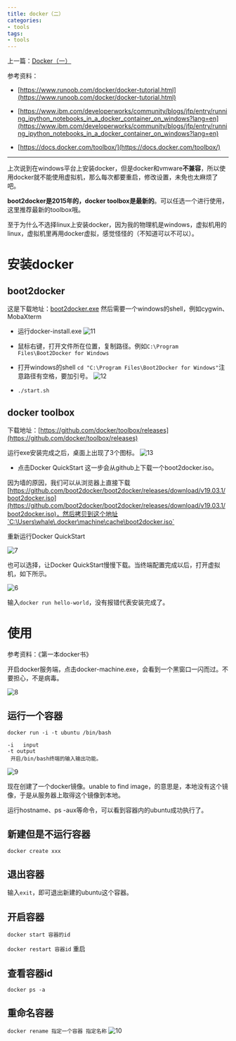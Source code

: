 ```yaml
---
title: docker（二）
categories:
- tools
tags:
- tools
---
```


上一篇：[Docker（一）](https://whale3070.github.io/tools/2019/08/05/05-x/)

参考资料：
- [https://www.runoob.com/docker/docker-tutorial.html](https://www.runoob.com/docker/docker-tutorial.html)

- [https://www.ibm.com/developerworks/community/blogs/jfp/entry/running_ipython_notebooks_in_a_docker_container_on_windows?lang=en](https://www.ibm.com/developerworks/community/blogs/jfp/entry/running_ipython_notebooks_in_a_docker_container_on_windows?lang=en)

- [https://docs.docker.com/toolbox/](https://docs.docker.com/toolbox/)

---

上次说到在windows平台上安装docker，但是docker和vmware**不兼容**，所以使用docker就不能使用虚拟机，那么每次都要重启，修改设置，未免也太麻烦了吧。

**boot2docker是2015年的，docker toolbox是最新的**。可以任选一个进行使用，这里推荐最新的toolbox哦。

至于为什么不选择linux上安装docker，因为我的物理机是windows，虚拟机用的linux，虚拟机里再用docker虚拟，感觉怪怪的（不知道可以不可以）。

# 安装docker
## boot2docker

这是下载地址：[boot2docker.exe]([https://github.com/boot2docker/windows-installer/releases/tag/v1.8.0](https://github.com/boot2docker/windows-installer/releases/tag/v1.8.0))
然后需要一个windows的shell，例如cygwin、MobaXterm

- 运行docker-install.exe
![11](https://raw.githubusercontent.com/Whale3070/Whale3070.github.io/master/images/08-15-04/11.PNG)

- 鼠标右键，打开文件所在位置，复制路径。例如`C:\Program Files\Boot2Docker for Windows`

- 打开windows的shell
`cd "C:\Program Files\Boot2Docker for Windows"`注意路径有空格，要加引号。
![12](https://raw.githubusercontent.com/Whale3070/Whale3070.github.io/master/images/08-15-04/12.PNG)

- `./start.sh`

## docker toolbox

下载地址：[https://github.com/docker/toolbox/releases](https://github.com/docker/toolbox/releases)

运行exe安装完成之后，桌面上出现了3个图标。
![13](https://raw.githubusercontent.com/Whale3070/Whale3070.github.io/master/images/08-15-04/13.PNG)

- 点击Docker QuickStart
这一步会从github上下载一个boot2docker.iso。

因为墙的原因，我们可以从浏览器上直接下载[https://github.com/boot2docker/boot2docker/releases/download/v19.03.1/boot2docker.iso](https://github.com/boot2docker/boot2docker/releases/download/v19.03.1/boot2docker.iso)，然后拷贝到这个地址`C:\Users\whale\.docker\machine\cache\boot2docker.iso`

重新运行Docker QuickStart

![7](https://raw.githubusercontent.com/Whale3070/Whale3070.github.io/master/images/08-15-04/7.PNG)

也可以选择，让Docker QuickStart慢慢下载。当终端配置完成以后，打开虚拟机，如下所示。

![6](https://raw.githubusercontent.com/Whale3070/Whale3070.github.io/master/images/08-15-04/6.PNG)

输入`docker run hello-world`，没有报错代表安装完成了。

# 使用
参考资料：《第一本docker书》

开启docker服务端，点击docker-machine.exe，会看到一个黑窗口一闪而过。不要担心，不是病毒。

![8](https://raw.githubusercontent.com/Whale3070/Whale3070.github.io/master/images/08-15-04/8.PNG)

## 运行一个容器
```
docker run -i -t ubuntu /bin/bash

-i   input
-t output
 开启/bin/bash终端的输入输出功能。
```
![9](https://raw.githubusercontent.com/Whale3070/Whale3070.github.io/master/images/08-15-04/9.PNG)

现在创建了一个docker镜像。unable to find image，的意思是，本地没有这个镜像，于是从服务器上取得这个镜像到本地。

运行hostname、ps -aux等命令，可以看到容器内的ubuntu成功执行了。

## 新建但是不运行容器
`docker create xxx`

## 退出容器

输入`exit`，即可退出新建的ubuntu这个容器。

## 开启容器
`docker start 容器的id`

`docker restart 容器id` 重启


## 查看容器id
`docker ps -a`

## 重命名容器
`docker rename 指定一个容器 指定名称`
![10](https://raw.githubusercontent.com/Whale3070/Whale3070.github.io/master/images/08-15-04/10.PNG)

